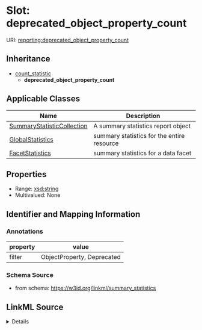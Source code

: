 # Slot: deprecated_object_property_count

URI: [reporting:deprecated_object_property_count](https://w3id.org/linkml/reportdeprecated_object_property_count)




## Inheritance

* [count_statistic](count_statistic.md)
    * **deprecated_object_property_count**





## Applicable Classes

| Name | Description |
| --- | --- |
[SummaryStatisticCollection](SummaryStatisticCollection.md) | A summary statistics report object
[GlobalStatistics](GlobalStatistics.md) | summary statistics for the entire resource
[FacetStatistics](FacetStatistics.md) | summary statistics for a data facet






## Properties

* Range: [xsd:string](http://www.w3.org/2001/XMLSchema#string)
* Multivalued: None







## Identifier and Mapping Information





### Annotations

| property | value |
| --- | --- |
| filter | ObjectProperty, Deprecated |



### Schema Source


* from schema: https://w3id.org/linkml/summary_statistics




## LinkML Source

<details>
```yaml
name: deprecated_object_property_count
annotations:
  filter:
    tag: filter
    value: ObjectProperty, Deprecated
from_schema: https://w3id.org/linkml/summary_statistics
rank: 1000
is_a: count_statistic
alias: deprecated_object_property_count
owner: SummaryStatisticCollection
domain_of:
- SummaryStatisticCollection
slot_group: property_statistic_group
range: string

```
</details>